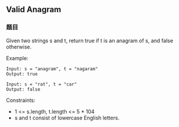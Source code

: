 ## Valid Anagram

### 题目
Given two strings s and t, return true if t is an anagram of s, and false otherwise.

Example:
```
Input: s = "anagram", t = "nagaram"
Output: true

Input: s = "rat", t = "car"
Output: false
```

Constraints:
* 1 <= s.length, t.length <= 5 * 104
* s and t consist of lowercase English letters.
